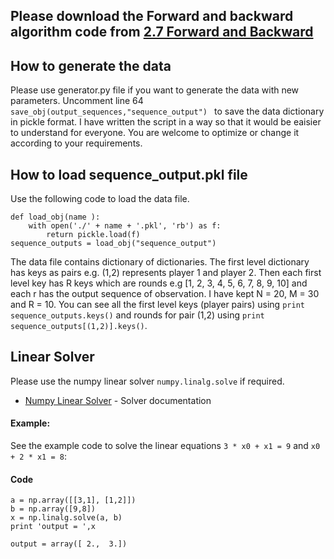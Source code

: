 ## Please download the Forward and backward algorithm code from [2.7 Forward and Backward](https://gits-15.sys.kth.se/butepage/advML_HT18/blob/master/2_7/forward_backward.py)


## How to generate the data
Please use generator.py file if you want to generate the data with new parameters. Uncomment line 64     ```save_obj(output_sequences,"sequence_output") ``` to save the data dictionary in pickle format. I have written the script in a way so that it would be eaisier to understand for everyone. You are welcome to optimize or change it according to your requirements.


## How to load sequence_output.pkl file
Use the following code to load the data file.
```
def load_obj(name ):
    with open('./' + name + '.pkl', 'rb') as f:
        return pickle.load(f)
sequence_outputs = load_obj("sequence_output")
```

The data file contains dictionary of dictionaries. The first level dictionary has keys as pairs e.g. (1,2) represents player 1 and player 2. Then each first level key has R keys which are rounds e.g [1, 2, 3, 4, 5, 6, 7, 8, 9, 10] and each r has the output sequence of observation. 
I have kept N = 20, M = 30 and R = 10.
You can see all the first level keys (player pairs)  using ```print sequence_outputs.keys()``` and rounds for pair (1,2) using ```print sequence_outputs[(1,2)].keys()```.

## Linear Solver
Please use the numpy linear solver ```numpy.linalg.solve``` if required.

* [Numpy Linear Solver](https://docs.scipy.org/doc/numpy/reference/generated/numpy.linalg.solve.html) - Solver documentation

#### Example: 
See the example code to solve the linear equations ```3 * x0 + x1 = 9``` and ```x0 + 2 * x1 = 8```:

#### Code
```
a = np.array([[3,1], [1,2]])
b = np.array([9,8])
x = np.linalg.solve(a, b)
print 'output = ',x

```
```
output = array([ 2.,  3.])
```
